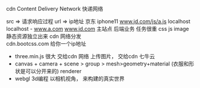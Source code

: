 cdn Content Delivery Network
快递网络 

src   => 请求响应过程 
url => ip地址 
京东 iphone11
www.jd.com/js/a.js   localhost
localhost - www.a.com
www.jd.com 主站点 后端业务  任务很重 css js  image 
静态资源独立出来 cdn 网络分发  
cdn.bootcss.com 给你一个ip地址 

- three.min.js 很大 交给cdn 网络
  上传图片， 交给cdn  七牛云 
- canvas + camera + scene > group > mesh>geometry+material (衣服和形状是可以分开来的) 
  renderer
- webgl 3d编程 
  以相机视角， 来构建的真实世界
